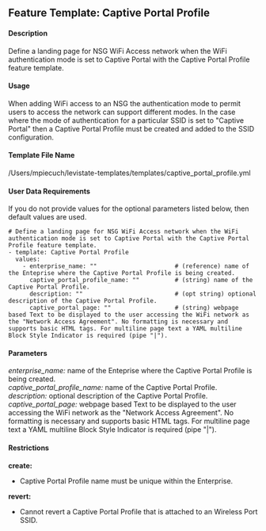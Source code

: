 ## Feature Template: Captive Portal Profile
#### Description
Define a landing page for NSG WiFi Access network when the WiFi authentication mode is set to Captive Portal with the Captive Portal Profile feature template.

#### Usage
When adding WiFi access to an NSG the authentication mode to permit users to access the network can support different modes. In the case where the mode of authentication for a particular SSID is set to "Captive Portal" then a Captive Portal Profile must be created and added to the SSID configuration.

#### Template File Name
/Users/mpiecuch/levistate-templates/templates/captive_portal_profile.yml

#### User Data Requirements
If you do not provide values for the optional parameters listed below, then default values are used.

```
# Define a landing page for NSG WiFi Access network when the WiFi authentication mode is set to Captive Portal with the Captive Portal Profile feature template.
- template: Captive Portal Profile
  values:
    - enterprise_name: ""                      # (reference) name of the Enteprise where the Captive Portal Profile is being created.
      captive_portal_profile_name: ""          # (string) name of the Captive Portal Profile.
      description: ""                          # (opt string) optional description of the Captive Portal Profile.
      captive_portal_page: ""                  # (string) webpage based Text to be displayed to the user accessing the WiFi network as the "Network Access Agreement". No formatting is necessary and supports basic HTML tags. For multiline page text a YAML multiline Block Style Indicator is required (pipe "|").

```

#### Parameters
*enterprise_name:* name of the Enteprise where the Captive Portal Profile is being created.<br>
*captive_portal_profile_name:* name of the Captive Portal Profile.<br>
*description:* optional description of the Captive Portal Profile.<br>
*captive_portal_page:* webpage based Text to be displayed to the user accessing the WiFi network as the "Network Access Agreement". No formatting is necessary and supports basic HTML tags. For multiline page text a YAML multiline Block Style Indicator is required (pipe "|").<br>


#### Restrictions
**create:**
* Captive Portal Profile name must be unique within the Enterprise.

**revert:**
* Cannot revert a Captive Portal Profile that is attached to an Wireless Port SSID.

